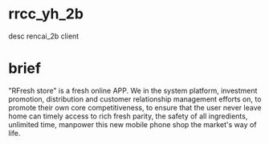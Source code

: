 # rrcc_yh_2b
desc  rencai_2b client

# brief
"RFresh store" is a fresh online APP. We in the system platform, investment promotion, distribution and customer relationship management efforts on, to promote their own core competitiveness, to ensure that the user never leave home can timely access to rich fresh parity, the safety of all ingredients, unlimited time, manpower this new mobile phone shop the market's way of life. 
